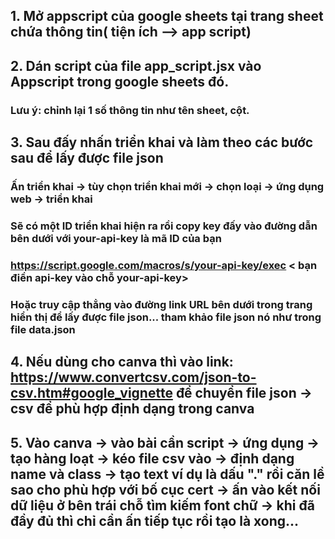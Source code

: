 ## 1. Mở appscript của google sheets tại trang sheet chứa thông tin( tiện ích --> app script)
## 2. Dán script của file app_script.jsx vào Appscript trong google sheets đó.
### Lưu ý: chỉnh lại 1 số thông tin như tên sheet, cột.
## 3. Sau đấy nhấn triển khai và làm theo các bước sau để lấy được file json

### Ấn triển khai -> tùy chọn triển khai mới -> chọn loại -> ứng dụng web -> triển khai

### Sẽ có một ID triển khai hiện ra rồi copy key đấy vào đường dẫn bên dưới với your-api-key là mã ID của bạn

### https://script.google.com/macros/s/your-api-key/exec < bạn điền api-key vào chỗ your-api-key>

### Hoặc truy cập thẳng vào đường link URL bên dưới trong trang hiển thị để lấy được file json... tham khảo file json nó như trong file data.json
## 4. Nếu dùng cho canva thì vào link: https://www.convertcsv.com/json-to-csv.htm#google_vignette để chuyển file json -> csv để phù hợp định dạng trong canva
## 5. Vào canva -> vào bài cần script -> ứng dụng -> tạo hàng loạt -> kéo file csv vào -> định dạng name và class -> tạo text ví dụ là dấu "." rồi căn lề sao cho phù hợp với bố cục cert -> ấn vào kết nối dữ liệu ở bên trái chỗ tìm kiếm font chữ ->  khi đã đầy đủ thì chỉ cần ấn tiếp tục rồi tạo là xong...

